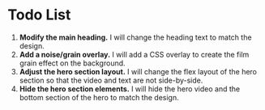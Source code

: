 # Todo List

1.  **Modify the main heading.** I will change the heading text to match the design.
2.  **Add a noise/grain overlay.** I will add a CSS overlay to create the film grain effect on the background.
3.  **Adjust the hero section layout.** I will change the flex layout of the hero section so that the video and text are not side-by-side.
4.  **Hide the hero section elements.** I will hide the hero video and the bottom section of the hero to match the design.
